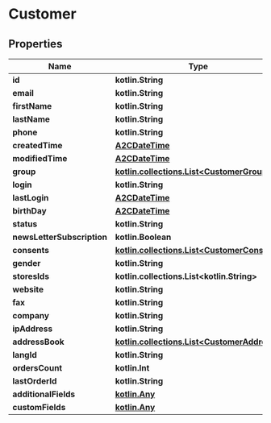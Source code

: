 
# Customer

## Properties
| Name | Type | Description | Notes |
| ------------ | ------------- | ------------- | ------------- |
| **id** | **kotlin.String** |  |  [optional] |
| **email** | **kotlin.String** |  |  [optional] |
| **firstName** | **kotlin.String** |  |  [optional] |
| **lastName** | **kotlin.String** |  |  [optional] |
| **phone** | **kotlin.String** |  |  [optional] |
| **createdTime** | [**A2CDateTime**](A2CDateTime.md) |  |  [optional] |
| **modifiedTime** | [**A2CDateTime**](A2CDateTime.md) |  |  [optional] |
| **group** | [**kotlin.collections.List&lt;CustomerGroup&gt;**](CustomerGroup.md) |  |  [optional] |
| **login** | **kotlin.String** |  |  [optional] |
| **lastLogin** | [**A2CDateTime**](A2CDateTime.md) |  |  [optional] |
| **birthDay** | [**A2CDateTime**](A2CDateTime.md) |  |  [optional] |
| **status** | **kotlin.String** |  |  [optional] |
| **newsLetterSubscription** | **kotlin.Boolean** |  |  [optional] |
| **consents** | [**kotlin.collections.List&lt;CustomerConsent&gt;**](CustomerConsent.md) |  |  [optional] |
| **gender** | **kotlin.String** |  |  [optional] |
| **storesIds** | **kotlin.collections.List&lt;kotlin.String&gt;** |  |  [optional] |
| **website** | **kotlin.String** |  |  [optional] |
| **fax** | **kotlin.String** |  |  [optional] |
| **company** | **kotlin.String** |  |  [optional] |
| **ipAddress** | **kotlin.String** |  |  [optional] |
| **addressBook** | [**kotlin.collections.List&lt;CustomerAddress&gt;**](CustomerAddress.md) |  |  [optional] |
| **langId** | **kotlin.String** |  |  [optional] |
| **ordersCount** | **kotlin.Int** |  |  [optional] |
| **lastOrderId** | **kotlin.String** |  |  [optional] |
| **additionalFields** | [**kotlin.Any**](.md) |  |  [optional] |
| **customFields** | [**kotlin.Any**](.md) |  |  [optional] |



